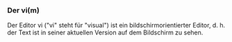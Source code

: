 ### Der vi\(m\)

Der Editor vi \("vi" steht für "visual"\) ist ein bildschirmorientierter Editor, d. h. der Text ist in seiner aktuellen Version auf dem Bildschirm zu sehen.

